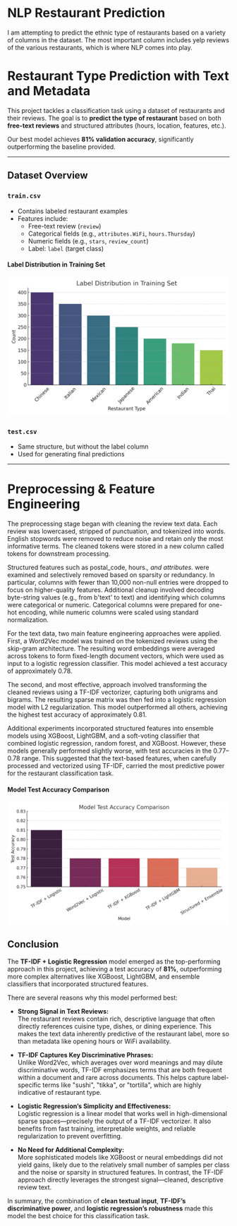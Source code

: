 # NLP Restaurant Prediction
I am attempting to predict the ethnic type of restaurants based on a variety of columns in the dataset. The most important column includes yelp reviews of the various restaurants, which is where NLP comes into play. 

# Restaurant Type Prediction with Text and Metadata

This project tackles a classification task using a dataset of restaurants and their reviews. The goal is to **predict the type of restaurant** based on both **free-text reviews** and structured attributes (hours, location, features, etc.).

Our best model achieves **81% validation accuracy**, significantly outperforming the baseline provided.

---

## Dataset Overview

### `train.csv`
- Contains labeled restaurant examples
- Features include:
  - Free-text review (`review`)
  - Categorical fields (e.g., `attributes.WiFi`, `hours.Thursday`)
  - Numeric fields (e.g., `stars`, `review_count`)
  - Label: `label` (target class)
 
#### Label Distribution in Training Set

![Label Distribution](visualizations/label_distribution.png)

### `test.csv`
- Same structure, but without the label column
- Used for generating final predictions

---

# Preprocessing & Feature Engineering

The preprocessing stage began with cleaning the review text data. Each review was lowercased, stripped of punctuation, and tokenized into words. English stopwords were removed to reduce noise and retain only the most informative terms. The cleaned tokens were stored in a new column called tokens for downstream processing.

Structured features such as postal_code, hours.*, and attributes.* were examined and selectively removed based on sparsity or redundancy. In particular, columns with fewer than 10,000 non-null entries were dropped to focus on higher-quality features. Additional cleanup involved decoding byte-string values (e.g., from b'text' to text) and identifying which columns were categorical or numeric. Categorical columns were prepared for one-hot encoding, while numeric columns were scaled using standard normalization.

For the text data, two main feature engineering approaches were applied. First, a Word2Vec model was trained on the tokenized reviews using the skip-gram architecture. The resulting word embeddings were averaged across tokens to form fixed-length document vectors, which were used as input to a logistic regression classifier. This model achieved a test accuracy of approximately 0.78.

The second, and most effective, approach involved transforming the cleaned reviews using a TF-IDF vectorizer, capturing both unigrams and bigrams. The resulting sparse matrix was then fed into a logistic regression model with L2 regularization. This model outperformed all others, achieving the highest test accuracy of approximately 0.81.

Additional experiments incorporated structured features into ensemble models using XGBoost, LightGBM, and a soft-voting classifier that combined logistic regression, random forest, and XGBoost. However, these models generally performed slightly worse, with test accuracies in the 0.77–0.78 range. This suggested that the text-based features, when carefully processed and vectorized using TF-IDF, carried the most predictive power for the restaurant classification task.

#### Model Test Accuracy Comparison

![Model Accuracy](visualizations/model_accuracy_comparison.png)

## Conclusion

The **TF-IDF + Logistic Regression** model emerged as the top-performing approach in this project, achieving a test accuracy of **81%**, outperforming more complex alternatives like XGBoost, LightGBM, and ensemble classifiers that incorporated structured features.

There are several reasons why this model performed best:

- **Strong Signal in Text Reviews:**  
  The restaurant reviews contain rich, descriptive language that often directly references cuisine type, dishes, or dining experience. This makes the text data inherently predictive of the restaurant label, more so than metadata like opening hours or WiFi availability.

- **TF-IDF Captures Key Discriminative Phrases:**  
  Unlike Word2Vec, which averages over word meanings and may dilute discriminative words, TF-IDF emphasizes terms that are both frequent within a document and rare across documents. This helps capture label-specific terms like "sushi", "tikka", or "tortilla", which are highly indicative of restaurant type.

- **Logistic Regression’s Simplicity and Effectiveness:**  
  Logistic regression is a linear model that works well in high-dimensional sparse spaces—precisely the output of a TF-IDF vectorizer. It also benefits from fast training, interpretable weights, and reliable regularization to prevent overfitting.

- **No Need for Additional Complexity:**  
  More sophisticated models like XGBoost or neural embeddings did not yield gains, likely due to the relatively small number of samples per class and the noise or sparsity in structured features. In contrast, the TF-IDF approach directly leverages the strongest signal—cleaned, descriptive review text.

In summary, the combination of **clean textual input**, **TF-IDF’s discriminative power**, and **logistic regression’s robustness** made this model the best choice for this classification task.